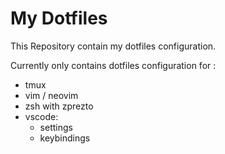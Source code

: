 # My Dotfiles

This Repository contain my dotfiles configuration.

Currently only contains dotfiles configuration for :
- tmux
- vim / neovim
- zsh with zprezto
- vscode:
  - settings
  - keybindings
